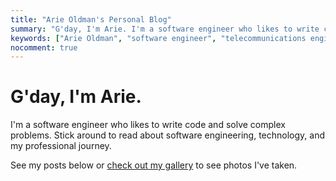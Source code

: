 ```yaml
---
title: "Arie Oldman's Personal Blog"
summary: "G'day, I'm Arie. I'm a software engineer who likes to write code and solve complex problems. Stick around to read about software engineering, technology, and my professional journey."
keywords: ["Arie Oldman", "software engineer", "telecommunications engineering", "Deputy", "Eucalyptus", "personal blog", "technology"]
nocomment: true
---
```


# G'day, I'm Arie.

I'm a software engineer who likes to write code and solve complex problems. Stick around to read about software engineering, technology, and my professional journey.

See my posts below or [check out my gallery](/gallery/) to see photos I've taken.

